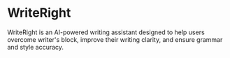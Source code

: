 # WriteRight
WriteRight is an AI-powered writing assistant designed to help users overcome writer's block, improve their writing clarity, and ensure grammar and style accuracy.
